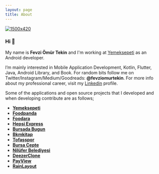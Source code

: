 ```yaml
---
layout: page
title: About
---
```



[![1500x420](https://media.giphy.com/media/iIqmM5tTjmpOB9mpbn/giphy.gif)](https://github.com/fevziomurtekin)


### Hi 👋

My name is **Fevzi Ömür Tekin** and I'm working at [Yemeksepeti](https://www.linkedin.com/company/yemeksepeti/mycompany/) as an Android developer. 

I’m mainly interested in Mobile Application Development, Kotlin, Flutter, Java, Android Library, and Book. For random bits follow me on Twitter/Instagram/Medium/Goodreads: **@fevziomurtekin**. For more info about my professional career, visit my [Linkedin](https://www.linkedin.com/in/fevziomurtekin) profile.

Some of the applications and open source projects that I developed and when developing contribute are as follows;

- **[Yemeksepeti](https://play.google.com/store/apps/details?id=com.inovel.app.yemeksepeti)**
- **[Foodpanda](https://play.google.com/store/apps/details?id=com.global.foodpanda.android)**
- **[Foodara](https://play.google.com/store/apps/details?id=de.foodora.android)**
- **[Hepsi Express](https://play.google.com/store/apps/details?id=com.pozitron.hepsiburada)**
- **[Bursada Bugun](https://play.google.com/store/apps/details?id=com.bursadabugun.android)**
- **[Bkmkitap](https://play.google.com/store/apps/details?id=com.kuarkdijital.bkmkitap)**
- **[Tofaşspor](https://play.google.com/store/apps/details?id=com.kuark.tofas)**
- **[Bursa Cepte](https://play.google.com/store/apps/details?id=com.kuarkdijital.bursacepte)**
- **[Nilüfer Belediyesi](https://play.google.com/store/apps/details?id=com.niluferbelediyesi.belediye)**
- **[DeezerClone](https://github.com/fevziomurtekin/DeezerClone)**
- **[PayView](https://github.com/fevziomurtekin/PayView)**
- **[RainLayout](https://github.com/fevziomurtekin/Rainlayout)**
